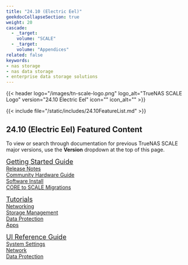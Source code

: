 ```yaml
---
title: "24.10 (Electric Eel)"
geekdocCollapseSection: true
weight: 20
cascade:
  - _target:
    volume: "SCALE"
  - _target:
    volume: "Appendices" 
related: false
keywords:
- nas storage
- nas data storage
- enterprise data storage solutions
---
```

<style>
div.gdoc-page__header {display: none;}
div.docs-read_mod {display: none;}
h1 {display:none;}
</style>

{{< header logo="/images/tn-scale-logo.png" logo_alt="TrueNAS SCALE Logo" version="24.10 Electric Eel" icon="" icon_alt="" >}}

{{< include file="/static/includes/24.10FeatureList.md" >}}

<div class="noprint">

## 24.10 (Electric Eel) Featured Content

To view or search through documentation for previous TrueNAS SCALE major versions, use the **Version** dropdown at the top of this page.

  <div class="docs-sections">
    <p>
    <a href="/gettingstarted/" style="font-size:18px;">Getting Started Guide</a>
    <br><a href="/gettingstarted/scalereleasenotes/">Release Notes</a>
    <br><a href="/gettingstarted/scalehardwareguide/">Community Hardware Guide</a>
    <br><a href="/gettingstarted/install/">Software Install</a>
    <br><a href="/gettingstarted/migrate/">CORE to SCALE Migrations</a>
    </p>
    <p>
    <a href="/scaletutorials/" style="font-size:18px;">Tutorials</a>
    <br><a href="/scaletutorials/network/">Networking</a>
    <br><a href="/scaletutorials/storage/">Storage Management</a>
    <br><a href="/scaletutorials/dataprotection/">Data Protection</a>
    <br><a href="https://www.truenas.com/docs/truenasapps/">Apps</a>
    </p>
    <p>
    <a href="/scaleuireference/" style="font-size:18px;">UI Reference Guide</a>
    <br><a href="/scaleuireference/systemsettings/">System Settings</a>
    <br><a href="/scaleuireference/network/">Network</a>
    <br><a href="/scaleuireference/dataprotection/">Data Protection</a>
    </p>
  </div>
</div>
